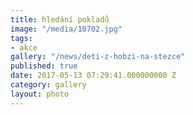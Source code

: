 ```yaml
---
title: hledání pokladů
image: "/media/10702.jpg"
tags:
- akce
gallery: "/news/deti-z-hobzi-na-stezce"
published: true
date: 2017-05-13 07:29:41.000000000 Z
category: gallery
layout: photo
---
```

